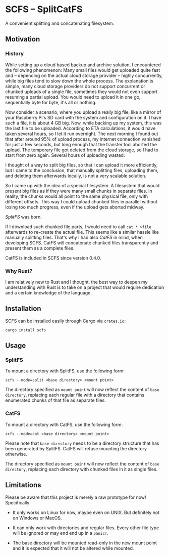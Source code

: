 # SCFS – SplitCatFS

A convenient splitting and concatenating filesystem.

## Motivation

### History

While setting up a cloud based backup and archive solution, I encountered the
following phenomenon: Many small files would get uploaded quite fast and –
depending on the actual cloud storage provider – highly concurrently, while
big files tend to slow down the whole process. The explanation is simple, many
cloud storage providers do not support concurrent or chunked uploads of a
single file, sometimes they would not even support resuming a partial upload.
You would need to upload it in one go, sequentially byte for byte, it's all or
nothing.

Now consider a scenario, where you upload a really big file, like a mirror of
your Raspberry Pi's SD card with the system and configuration on it. I have
such a file, it is about 4 GB big. Now, while backing up my system, this was
the last file to be uploaded. According to ETA calculations, it would have
taken several hours, so I let it run overnight. The next morning I found out
that after around 95% of upload process, my internet connection vanished for
just a few seconds, but long enough that the transfer tool aborted the upload.
The temporary file got deleted from the cloud storage, so I had to start from
zero again. Several hours of uploading wasted.

I thought of a way to split big files, so that I can upload it more
efficiently, but I came to the conclusion, that manually splitting files,
uploading them, and deleting them afterwards locally, is not a very scalable
solution.

So I came up with the idea of a special filesystem. A filesystem that would
present big files as if they were many small chunks in separate files. In
reality, the chunks would all point to the same physical file, only with
different offsets. This way I could upload chunked files in parallel without
losing too much progress, even if the upload gets aborted midway.

*SplitFS* was born.

If I download such chunked file parts, I would need to call `cat * >file`
afterwards to re-create the actual file. This seems like a similar hassle like
manually splitting files. That's why I had also *CatFS* in mind, when
developing SCFS. CatFS will concatenate chunked files transparently and
present them as a complete files.

CatFS is included in SCFS since version 0.4.0.


### Why Rust?

I am relatively new to Rust and I thought, the best way to deepen my
understanding with Rust is to take on a project that would require dedication
and a certain knowledge of the language.

## Installation

SCFS can be installed easily through Cargo via `crates.io`:

    cargo install scfs

## Usage

### SplitFS

To mount a directory with SplitFS, use the following form:

    scfs --mode=split <base directory> <mount point>

The directory specified as `mount point` will now reflect the content of `base
directory`, replacing each regular file with a directory that contains
enumerated chunks of that file as separate files.

### CatFS

To mount a directory with CatFS, use the following form:

    scfs --mode=cat <base directory> <mount point>

Please note that `base directory` needs to be a directory structure that has
been generated by SplitFS. CatFS will refuse mounting the directory otherwise.

The directory specified as `mount point` will now reflect the content of `base
directory`, replacing each directory with chunked files in it as single files.

## Limitations

Please be aware that this project is merely a raw prototype for now!
Specifically:

-   It only works on Linux for now, maybe even on UNIX. But definitely not on
    Windows or MacOS.

-   It can only work with directories and regular files. Every other file type
    will be ignored or may end end up in a `panic!`.

-   The base directory will be mounted read-only in the new mount point and it
    is expected that it will not be altered while mounted.
